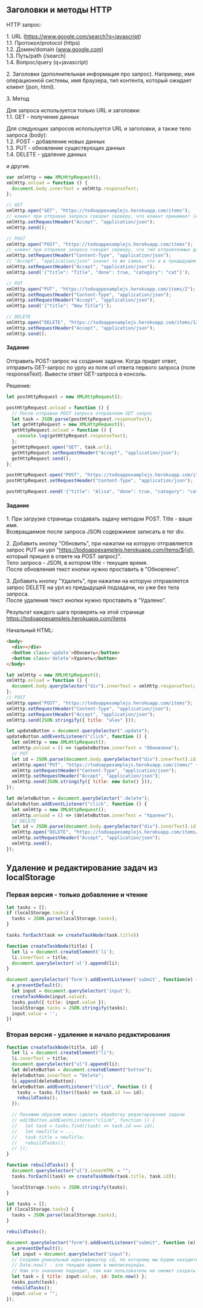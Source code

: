 ## Заголовки и методы HTTP

HTTP запрос:

1\. URL (https://www.google.com/search?q=javascript) \
1.1. Протокол/protocol (https) \
1.2. Домен/domain (www.google.com) \
1.3. Путь/path (/search) \
1.4. Вопрос/query (q=javascript)

2\. Заголовки (дополнительная информация про запрос). Например, имя операционной системы, имя браузера, тип контента, который ожидает клиент (json, html).

3\. Метод

Для запроса используется только URL и заголовки: \
1.1. GET - получение данных

Для следующих запросов используется URL и заголовки, а также тело запроса (body): \
1.2. POST - добавление новых данных \
1.3. PUT - обновление существующих данных \
1.4. DELETE - удаление данных

и другие.

```js
var xmlHttp = new XMLHttpRequest();
xmlHttp.onload = function () {
  document.body.innerText = xmlHttp.responseText;
};

// GET
xmlHttp.open("GET", "https://todoappexamplejs.herokuapp.com/items");
// клиент при отправке запроса говорит серверу, что клиент принимает (Accept) тип данных json (полное название - application/json)
xmlHttp.setRequestHeader("Accept", "application/json");
xmlHttp.send();

// POST
xmlHttp.open("POST", "https://todoappexamplejs.herokuapp.com/items");
// клиент при отправке запроса говорит серверу, что тип отправляемых данных (Content-Type) - json (полное название - application/json)
xmlHttp.setRequestHeader("Content-Type", "application/json");
// "Accept", "application/json" значит то же самое, что и в предыдущем примере
xmlHttp.setRequestHeader("Accept", "application/json");
xmlHttp.send('{"title": "Title", "done": true, "category": "cat"}');

// PUT
xmlHttp.open("PUT", "https://todoappexamplejs.herokuapp.com/items/2");
xmlHttp.setRequestHeader("Content-Type", "application/json");
xmlHttp.setRequestHeader("Accept", "application/json");
xmlHttp.send('{"title": "New Title"}');

// DELETE
xmlHttp.open("DELETE", "https://todoappexamplejs.herokuapp.com/items/12");
xmlHttp.setRequestHeader("Accept", "application/json");
xmlHttp.send();
```

#### Задание

Отправить POST-запрос на создание задачи. Когда придет ответ, отправить GET-запрос по урлу из поля url ответа первого запроса (поле responseText). Вывести ответ GET-запроса в консоль.

Решение:

```js
let postHttpRequest = new XMLHttpRequest();

postHttpRequest.onload = function () {
  // После отправки POST запроса отправляем GET запрос
  let task = JSON.parse(postHttpRequest.responseText);
  let getHttpRequest = new XMLHttpRequest();
  getHttpRequest.onload = function () {
    console.log(getHttpRequest.responseText);
  };
  getHttpRequest.open("GET", task.url);
  getHttpRequest.setRequestHeader("Accept", "application/json");
  getHttpRequest.send();
};

postHttpRequest.open("POST", "https://todoappexamplejs.herokuapp.com/items");
postHttpRequest.setRequestHeader("Content-Type", "application/json");

postHttpRequest.send('{"title": "Alisa", "done": true, "category": "cat"}');
```

#### Задание

1\. При загрузке страницы создавать задачу методом POST. Title - ваше имя. \
Возвращаемое после запроса JSON содержимое записать в тег div.

2\. Добавить кнопку "Обновить", при нажатии на которую отправляется запрос PUT на урл "https://todoappexamplejs.herokuapp.com/items/${id}, который пришел в ответе на POST запрос}". \
Тело запроса - JSON, в котором title - текущее время. \
После обновления текст кнопки нужно проставить в "Обновлено".

3\. Добавить кнопку "Удалить", при нажатии на которую отправляется запрос DELETE на урл из предыдущей подзадачи, но уже без тела запроса. \
После удаления текст кнопки нужно проставить в "Удалено".

Результат каждого шага проверять на этой странице https://todoappexamplejs.herokuapp.com/items

Начальный HTML:

```html
<body>
  <div></div>
  <button class='update'>Обновить</button>
  <button class='delete'>Удалить</button>
</body>
```

```js
let xmlHttp = new XMLHttpRequest();
xmlHttp.onload = function () {
  document.body.querySelector("div").innerText = xmlHttp.responseText;
};
// POST
xmlHttp.open("POST", "https://todoappexamplejs.herokuapp.com/items");
xmlHttp.setRequestHeader("Content-Type", "application/json");
xmlHttp.setRequestHeader("Accept", "application/json");
xmlHttp.send(JSON.stringify({ title: "alex" }));

let updateButton = document.querySelector(".update");
updateButton.addEventListener("click", function () {
  let xmlHttp = new XMLHttpRequest();
  xmlHttp.onload = () => (updateButton.innerText = "Обновлено");
  // PUT
  let id = JSON.parse(document.body.querySelector("div").innerText).id;
  xmlHttp.open("PUT", "https://todoappexamplejs.herokuapp.com/items/" + id);
  xmlHttp.setRequestHeader("Content-Type", "application/json");
  xmlHttp.setRequestHeader("Accept", "application/json");
  xmlHttp.send(JSON.stringify({ title: new Date() }));
});

let deleteButton = document.querySelector(".delete");
deleteButton.addEventListener("click", function () {
  let xmlHttp = new XMLHttpRequest();
  xmlHttp.onload = () => (deleteButton.innerText = "Удалено");
  // DELETE
  let id = JSON.parse(document.body.querySelector("div").innerText).id;
  xmlHttp.open("DELETE", "https://todoappexamplejs.herokuapp.com/items/" + id);
  xmlHttp.setRequestHeader("Accept", "application/json");
  xmlHttp.send();
});
```

## Удаление и редактирование задач из localStorage

### Первая версия - только добавление и чтение

```js
let tasks = [];
if (localStorage.tasks) {
  tasks = JSON.parse(localStorage.tasks);
}

tasks.forEach(task => createTaskNode(task.title))

function createTaskNode(title) {
  let li = document.createElement('li');
  li.innerText = title;
  document.querySelector('ul').append(li);
}

document.querySelector('form').addEventListener('submit', function(e) {
  e.preventDefault();
  let input = document.querySelector('input');
  createTaskNode(input.value);
  tasks.push({ title: input.value });
  localStorage.tasks = JSON.stringify(tasks);
  input.value = '';
})
```

### Вторая версия - удаление и начало редактирования

```js
function createTaskNode(title, id) {
  let li = document.createElement("li");
  li.innerText = title;
  document.querySelector("ul").append(li);
  let deleteButton = document.createElement("button");
  deleteButton.innerText = "Delete";
  li.append(deleteButton);
  deleteButton.addEventListener("click", function () {
    tasks = tasks.filter((task) => task.id !== id);
    rebuildTasks();
  });

  // Похожим образом можно сделать обработку редактирования задачи
  // editButton.addEventListener("click", function () {
  //   let task = tasks.find((task) => task.id === id);
  //   let newTitle = ...
  //   task.title = newTitle;
  //   rebuildTasks();
  // });
}

function rebuildTasks() {
  document.querySelector("ul").innerHTML = "";
  tasks.forEach((task) => createTaskNode(task.title, task.id));

  localStorage.tasks = JSON.stringify(tasks);
}

let tasks = [];
if (localStorage.tasks) {
  tasks = JSON.parse(localStorage.tasks);
}

rebuildTasks();

document.querySelector("form").addEventListener("submit", function (e) {
  e.preventDefault();
  let input = document.querySelector("input");
  // Создаем уникальный идентификатор id, по которому мы будем находить нужную нам задачу.
  // Date.now() - это текущее время в миллисекундах.
  // Нам это значение подходит, так как пользователь не сможет создать две задачи в одну миллисекунду.
  let task = { title: input.value, id: Date.now() };
  tasks.push(task);
  rebuildTasks();
  input.value = "";
});
```
